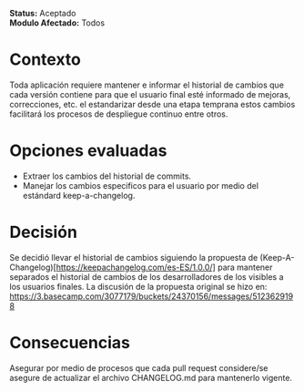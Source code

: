 **Status:** Aceptado
<br>
**Modulo Afectado:** Todos

# Contexto

Toda aplicación requiere mantener e informar el historial de cambios que cada versión contiene para que el usuario final esté informado de mejoras, correcciones, etc. el estandarizar desde una etapa temprana estos cambios facilitará los procesos de despliegue continuo entre otros.

# Opciones evaluadas

- Extraer los cambios del historial de commits.
- Manejar los cambios especificos para el usuario por medio del estándard keep-a-changelog.

# Decisión

Se decidió llevar el historial de cambios siguiendo la propuesta de (Keep-A-Changelog)[https://keepachangelog.com/es-ES/1.0.0/] para mantener separados el historial de cambios de los desarrolladores de los visibles a los usuarios finales. La discusión de la propuesta original se hizo en: https://3.basecamp.com/3077179/buckets/24370156/messages/5123629198

# Consecuencias

Asegurar por medio de procesos que cada pull request considere/se asegure de actualizar el archivo CHANGELOG.md para mantenerlo vigente.
